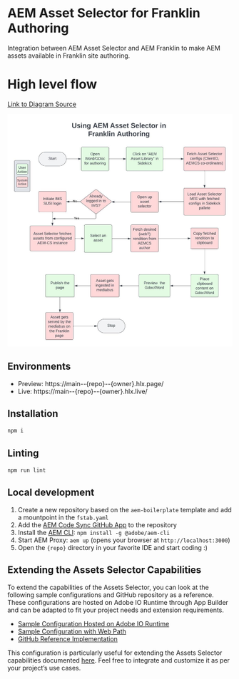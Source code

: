 # AEM Asset Selector for Franklin Authoring
Integration between AEM Asset Selector and AEM Franklin to make AEM assets available in Franklin site authoring.

# High level flow

[Link to Diagram Source](https://lucid.app/lucidchart/d6db1b7d-144f-4ac9-94a2-fce760ed2ca4/edit?viewport_loc=-368%2C-403%2C1899%2C1069%2C0_0&invitationId=inv_cd6848d0-dfc0-4be9-b0cb-3cae5a1ba757)

![High Level Flow](/resources/using-asset-selector-with-franklin.jpeg)

## Environments
- Preview: https://main--{repo}--{owner}.hlx.page/
- Live: https://main--{repo}--{owner}.hlx.live/

## Installation

```sh
npm i
```

## Linting

```sh
npm run lint
```

## Local development

1. Create a new repository based on the `aem-boilerplate` template and add a mountpoint in the `fstab.yaml`
1. Add the [AEM Code Sync GitHub App](https://github.com/apps/aem-code-sync) to the repository
1. Install the [AEM CLI](https://github.com/adobe/aem-cli): `npm install -g @adobe/aem-cli`
1. Start AEM Proxy: `aem up` (opens your browser at `http://localhost:3000`)
1. Open the `{repo}` directory in your favorite IDE and start coding :)

## Extending the Assets Selector Capabilities

To extend the capabilities of the Assets Selector, you can look at the following sample configurations and GitHub repository as a reference. These configurations are hosted on Adobe IO Runtime through App Builder and can be adapted to fit your project needs and extension requirements.

- [Sample Configuration Hosted on Adobe IO Runtime][0]
- [Sample Configuration with Web Path][1]
- [GitHub Reference Implementation][2]

This configuration is particularly useful for extending the Assets Selector capabilities documented [here][3]. Feel free to integrate and customize it as per your project’s use cases.

[0]: https://245265-extensionconfig.adobeioruntime.net/api/v1/web/extension-config/extension-config
[1]: https://245265-extensionconfig.adobeioruntime.net/api/v1/web/extension-config/extension-config?webPath=snorkling
[2]: https://github.com/Adobe-Marketing-Cloud/assets-selector-extension
[3]: https://www.aem.live/developer/configuring-aem-assets-sidekick-plugin#extend-aem-assets-sidekick-plugin
